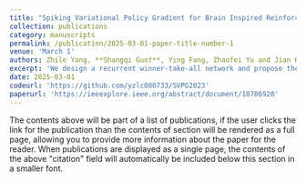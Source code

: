 ```yaml
---
title: "Spiking Variational Policy Gradient for Brain Inspired Reinforcement Learning"
collection: publications
category: manuscripts
permalink: /publication/2025-03-01-paper-title-number-1
venue: 'March 1'
authors: Zhile Yang, **Shangqi Guo†**, Ying Fang, Zhaofei Yu and Jian K. Liu
excerpt: 'We design a recurrent winner-take-all network and propose the spiking variational policy gradient (SVPG), a new R-STDP learning method derived theoretically from the global policy gradient'
date: 2025-03-01
codeurl: 'https://github.com/yzlc080733/SVPG2023'
paperurl: 'https://ieeexplore.ieee.org/abstract/document/10786920'
---
```


The contents above will be part of a list of publications, if the user clicks the link for the publication than the contents of section will be rendered as a full page, allowing you to provide more information about the paper for the reader. When publications are displayed as a single page, the contents of the above "citation" field will automatically be included below this section in a smaller font.
